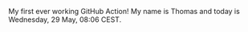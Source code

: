 My first ever working GitHub Action!
My name is Thomas and today is Wednesday, 29 May, 08:06 CEST. 
